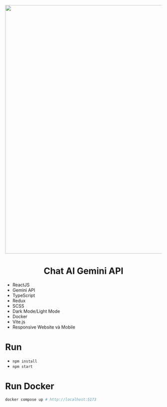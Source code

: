 <div align="center">
    <img src="https://static.wixstatic.com/media/6c6576_689ac0ca208d485a88b6281cbec24ac0~mv2.jpeg/v1/fill/w_560,h_316,al_c,q_80,usm_0.66_1.00_0.01,enc_auto/6c6576_689ac0ca208d485a88b6281cbec24ac0~mv2.jpeg" width="800"/>
</div>  
<div align="center">
    <h1>Chat AI Gemini API</h1>
</div>

- ReactJS
- Gemini API
- TypeScript
- Redux
- SCSS
- Dark Mode/Light Mode
- Docker
- Vite.js
- Responsive Website và Mobile

# Run
- `npm install`
- `npm start`

# Run Docker

```sh
docker compose up # http://localhost:5173
```
